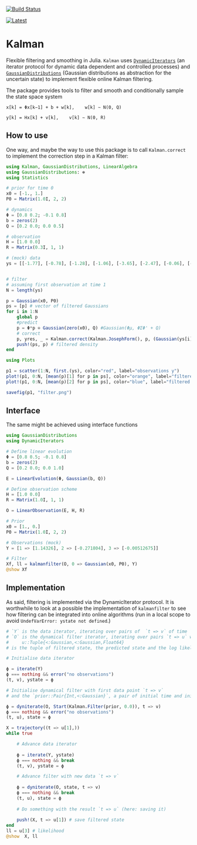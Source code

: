 [![Build Status](https://travis-ci.org/mschauer/Kalman.jl.svg?branch=master)](https://travis-ci.org/mschauer/Kalman.jl)

[![Latest](https://img.shields.io/badge/docs-latest-blue.svg)](https://mschauer.github.io/Kalman.jl/latest/)


# Kalman
Flexible filtering and smoothing in Julia. `Kalman` uses [`DynamicIterators`](https://github.com/mschauer/DynamicIterators.jl) (an iterator protocol for dynamic data dependent and controlled processes) and
[`GaussianDistributions`](https://github.com/mschauer/GaussianDistributions.jl) (Gaussian distributions as abstraction for the uncertain state)
to implement flexible online Kalman filtering.

The package provides tools to filter and smooth and conditionally sample the state space system

    x[k] = Φx[k−1] + b + w[k],    w[k] ∼ N(0, Q)

    y[k] = Hx[k] + v[k],    v[k] ∼ N(0, R)

## How to use
One way, and maybe the way to use this package is to call `Kalman.correct` to implement the correction step in a Kalman filter:
```julia
using Kalman, GaussianDistributions, LinearAlgebra
using GaussianDistributions: ⊕
using Statistics

# prior for time 0
x0 = [-1., 1.]
P0 = Matrix(1.0I, 2, 2)

# dynamics
Φ = [0.8 0.2; -0.1 0.8]
b = zeros(2)
Q = [0.2 0.0; 0.0 0.5]

# observation
H = [1.0 0.0]
R = Matrix(0.3I, 1, 1)

# (mock) data
ys = [[-1.77], [-0.78], [-1.28], [-1.06], [-3.65], [-2.47], [-0.06], [-0.91], [-0.80], [1.48]]


# filter
# assuming first observation at time 1
N = length(ys)

p = Gaussian(x0, P0)
ps = [p] # vector of filtered Gaussians
for i in 1:N
    global p
    #predict
    p = Φ*p ⊕ Gaussian(zero(x0), Q) #Gaussian(Φμ, ΦΣΦ' + Q)
    # correct
    p, yres, _ = Kalman.correct(Kalman.JosephForm(), p, (Gaussian(ys[i], R), H))
    push!(ps, p) # filtered density
end

using Plots

p1 = scatter(1:N, first.(ys), color="red", label="observations y")
plot!(p1, 0:N, [mean(p)[1] for p in ps], color="orange", label="filtered x1", grid=false, ribbon=[sqrt(cov(p)[1,1]) for p in ps], fillalpha=.5)
plot!(p1, 0:N, [mean(p)[2] for p in ps], color="blue", label="filtered x2", grid=false, ribbon=[sqrt(cov(p)[2,2]) for p in ps], fillalpha=.5)

savefig(p1, "filter.png")
```



## Interface

The same might be achieved using interface functions

```julia
using GaussianDistributions
using DynamicIterators

# Define linear evolution
Φ = [0.8 0.5; -0.1 0.8]
b = zeros(2)
Q = [0.2 0.0; 0.0 1.0]

E = LinearEvolution(Φ, Gaussian(b, Q))

# Define observation scheme
H = [1.0 0.0]
R = Matrix(1.0I, 1, 1)

O = LinearObservation(E, H, R)

# Prior
x0 = [1., 0.]
P0 = Matrix(1.0I, 2, 2)

# Observations (mock)
Y = [1 => [1.14326], 2 => [-0.271804], 3 => [-0.00512675]]

# Filter
Xf, ll = kalmanfilter(O, 0 => Gaussian(x0, P0), Y)
@show Xf

```

## Implementation
As said, filtering is implemented via the DynamicIterator protocol. It is worthwhile to look at
a possible the implementation of `kalmanfilter` to see how filtering can be integrated into online algorithms (run in a local scope to avoid `UndefVarError: ystate not defined`.)

```julia
# `Y` is the data iterator, iterating over pairs of  `t => v` of time `t` and observation `v`
# `O` is the dynamical filter iterator, iterating over pairs `t => u` where
#     u::Tuple{<:Gaussian,<:Gaussian,Float64}
# is the tuple of filtered state, the predicted state and the log likelihood

# Initialise data iterator

ϕ = iterate(Y)
ϕ === nothing && error("no observations")
(t, v), ystate = ϕ

# Initialise dynamical filter with first data point `t => v`
# and the `prior::Pair{Int,<:Gaussian}`, a pair of initial time and initial state

ϕ = dyniterate(O, Start(Kalman.Filter(prior, 0.0)), t => v)
ϕ === nothing && error("no observations")
(t, u), state = ϕ

X = trajectory((t => u[1],))
while true

    # Advance data iterator
    
    ϕ = iterate(Y, ystate)
    ϕ === nothing && break
    (t, v), ystate = ϕ

    # Advance filter with new data `t => v`
    
    ϕ = dyniterate(O, state, t => v)
    ϕ === nothing && break
    (t, u), state = ϕ
    
    # Do something with the result `t => u` (here: saving it)
    
    push!(X, t => u[1]) # save filtered state
end
ll = u[3] # likelihood
@show  X, ll
```

